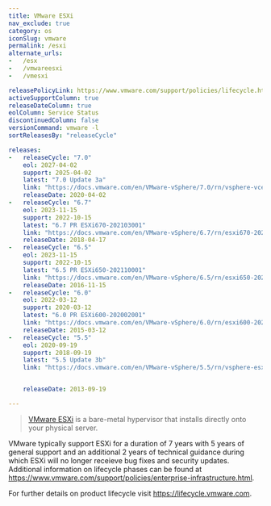```yaml
---
title: VMware ESXi
nav_exclude: true
category: os
iconSlug: vmware
permalink: /esxi
alternate_urls:
-   /esx
-   /vmwareesxi
-   /vmesxi

releasePolicyLink: https://www.vmware.com/support/policies/lifecycle.html
activeSupportColumn: true
releaseDateColumn: true
eolColumn: Service Status
discontinuedColumn: false
versionCommand: vmware -l
sortReleasesBy: "releaseCycle"

releases:
-   releaseCycle: "7.0"
    eol: 2027-04-02
    support: 2025-04-02
    latest: "7.0 Update 3a"
    link: "https://docs.vmware.com/en/VMware-vSphere/7.0/rn/vsphere-vcenter-server-70u3a-release-notes.html"
    releaseDate: 2020-04-02
-   releaseCycle: "6.7"
    eol: 2023-11-15
    support: 2022-10-15
    latest: "6.7 PR ESXi670-202103001"
    link: "https://docs.vmware.com/en/VMware-vSphere/6.7/rn/esxi670-202103001.html"
    releaseDate: 2018-04-17
-   releaseCycle: "6.5"
    eol: 2023-11-15
    support: 2022-10-15
    latest: "6.5 PR ESXi650-202110001"
    link: "https://docs.vmware.com/en/VMware-vSphere/6.5/rn/esxi650-202110001.html"
    releaseDate: 2016-11-15
-   releaseCycle: "6.0"
    eol: 2022-03-12
    support: 2020-03-12
    latest: "6.0 PR ESXi600-202002001"
    link: "https://docs.vmware.com/en/VMware-vSphere/6.0/rn/esxi600-202002001.html"
    releaseDate: 2015-03-12
-   releaseCycle: "5.5"
    eol: 2020-09-19
    support: 2018-09-19
    latest: "5.5 Update 3b"
    link: "https://docs.vmware.com/en/VMware-vSphere/5.5/rn/vsphere-esxi-55u3b-release-notes.html"


    releaseDate: 2013-09-19

---
```


> [VMware ESXi](https://www.vmware.com/products/esxi-and-esx.html) is a bare-metal hypervisor that installs directly onto your physical server.

VMware typically support ESXi for a duration of 7 years with 5 years of general support and an additional 2 years of technical guidance during which ESXi will no longer receieve bug fixes and security updates. Additional information on lifecycle phases can be found at <https://www.vmware.com/support/policies/enterprise-infrastructure.html>.

For further details on product lifecycle visit <https://lifecycle.vmware.com>.
